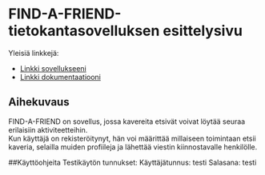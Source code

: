 # FIND-A-FRIEND-tietokantasovelluksen esittelysivu

Yleisiä linkkejä:

* [Linkki sovellukseeni](www.hamalkre.users.cs.helsinki.fi/FINDAFRIEND)
* [Linkki dokumentaatiooni](https://github.com/Radytin/Tsoha-Bootstrap/blob/master/doc/dokumentaatio.pdf)


## Aihekuvaus
FIND-A-FRIEND on sovellus, jossa kavereita etsivät voivat löytää seuraa erilaisiin aktiviteetteihin.  
Kun käyttäjä on rekisteröitynyt, hän voi määrittää millaiseen toimintaan etsii kaveria, selailla muiden profiileja ja lähettää viestin kiinnostavalle henkilölle.

##Käyttöohjeita
Testikäytön tunnukset:  Käyttäjätunnus: testi Salasana: testi
